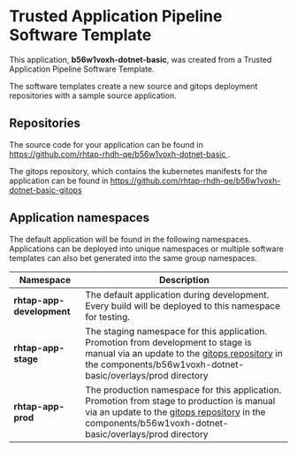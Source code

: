 # Trusted Application Pipeline Software Template

This application, **b56w1voxh-dotnet-basic**, was created from a Trusted Application Pipeline Software Template.

The software templates create a new source and gitops deployment repositories with a sample source application. 

## Repositories

The source code for your application can be found in [https://github.com/rhtap-rhdh-qe/b56w1voxh-dotnet-basic ](https://github.com/rhtap-rhdh-qe/b56w1voxh-dotnet-basic ).
 
The gitops repository, which contains the kubernetes manifests for the application can be found in 
[https://github.com/rhtap-rhdh-qe/b56w1voxh-dotnet-basic-gitops ](https://github.com/rhtap-rhdh-qe/b56w1voxh-dotnet-basic-gitops ) 

## Application namespaces 

The default application will be found in the following namespaces. Applications can be deployed into unique namespaces or multiple software templates can also bet generated into the same group namespaces.  

|  Namespace   |  Description   |  
| -------- | -------- |   
| **rhtap-app-development** | The default application during development. Every build will be deployed to this namespace for testing. | 
| **rhtap-app-stage** | The staging namespace for this application. Promotion from development to stage is manual via an update to the [gitops repository](https://github.com/rhtap-rhdh-qe/b56w1voxh-dotnet-basic-gitops ) in the components/b56w1voxh-dotnet-basic/overlays/prod directory |  
| **rhtap-app-prod** | The production namespace for this application. Promotion from stage to production is manual via an update to the [gitops repository](https://github.com/rhtap-rhdh-qe/b56w1voxh-dotnet-basic-gitops ) in the components/b56w1voxh-dotnet-basic/overlays/prod directory | 